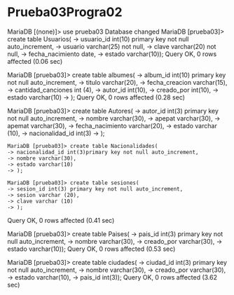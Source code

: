 # Prueba03Progra02


MariaDB [(none)]> use prueba03
Database changed
MariaDB [prueba03]> create table Usuarios(
    -> usuario_id int(10) primary key not null auto_increment,
    -> usuario varchar(25) not null,
    -> clave varchar(20) not null,
    -> fecha_nacimiento date,
    -> estado varchar(10));
Query OK, 0 rows affected (0.06 sec)

MariaDB [prueba03]> create table albumes(
    -> album_id int(10) primary key not null auto_increment,
    -> titulo varchar(20),
    -> fecha_creacion varchar(15),
    -> cantidad_canciones int (4),
    -> autor_id int(10),
    -> creado_por int(10),
    -> estado varchar(10)
    -> );
Query OK, 0 rows affected (0.28 sec)

MariaDB [prueba03]> create table Autores(
    -> autor_id int(3) primary key not null auto_increment,
    -> nombre varchar(30),
    -> apepat varchar(30),
    -> apemat varchar(30),
    -> fecha_nacimiento varchar(20),
    -> estado varchar (10),
    -> nacionalidad_id int(3)
    -> );


    MariaDB [prueba03]> create table Nacionalidades(
    -> nacionalidad_id int(3)primary key not null auto_increment,
    -> nombre varchar(30),
    -> estado varchar(10)
    -> );
    
    MariaDB [prueba03]> create table sesiones(
    -> sesion_id int(3) primary key not null auto_increment,
    -> sesion varchar (20),
    -> clave varchar (10)
    -> );
Query OK, 0 rows affected (0.41 sec)


</form action="login" method="POST">
   </input type="text" name="user" value="usuario">
   </input type="password" name="password" value="contraseña">
   </input type="submit" value="Enviar">
</form>

MariaDB [prueba03]> create table Paises(
    -> pais_id int(3) primary key not null auto_increment,
    -> nombre varchar(30),
    -> creado_por varchar(30),
    -> estado varchar(10));
Query OK, 0 rows affected (0.53 sec)

MariaDB [prueba03]> create table ciudades(
    -> ciudad_id int(3) primary key not null auto_increment,
    -> nombre varchar(30),
    -> creado_por varchar(30),
    -> estado varchar(10),
    -> pais_id int(3));
Query OK, 0 rows affected (3.62 sec)
